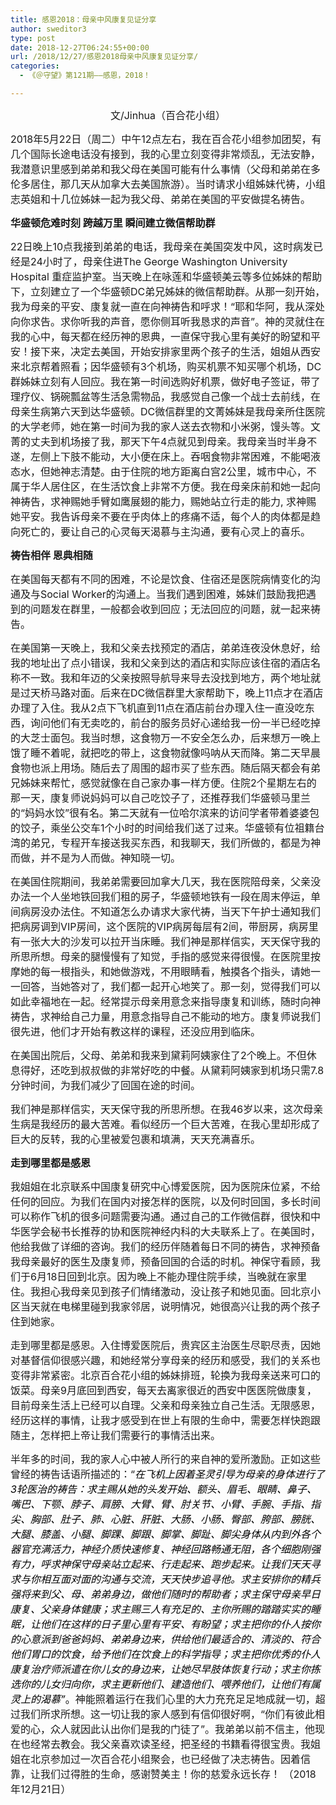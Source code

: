 ```yaml
---
title: 感恩2018：母亲中风康复见证分享
author: sweditor3
type: post
date: 2018-12-27T06:24:55+00:00
url: /2018/12/27/感恩2018母亲中风康复见证分享/
categories:
  - 《＠守望》第121期——感恩，2018！

---
```

<p style="text-align: center;">
  <span style="font-size: 12pt;">文/Jinhua（百合花小组）</span>
</p>

<span style="font-size: 12pt;">2018年5月22日（周二）中午12点左右，我在百合花小组参加团契，有几个国际长途电话没有接到，我的心里立刻变得非常烦乱，无法安静，我潜意识里感到弟弟和我父母在美国可能有什么事情（父母和弟弟在多伦多居住，那几天从加拿大去美国旅游）。当时请求小组姊妹代祷，小组志英姐和十几位姊妹一起为我父母、弟弟在美国的平安做提名祷告。</span>

**<span style="font-size: 12pt;">华盛顿危难时刻 跨越万里 瞬间建立微信帮助群</span>**

<span style="font-size: 12pt;">22日晚上10点我接到弟弟的电话，我母亲在美国突发中风，这时病发已经是24小时了，母亲住进The George Washington University Hospital 重症监护室。当天晚上在咏莲和华盛顿美云等多位姊妹的帮助下，立刻建立了一个华盛顿DC弟兄姊妹的微信帮助群。从那一刻开始，我为母亲的平安、康复就一直在向神祷告和呼求！“耶和华阿，我从深处向你求告。求你听我的声音，愿你侧耳听我恳求的声音”。神的灵就住在我的心中，每天都在经历神的恩典，一直保守我心里有美好的盼望和平安！接下来，决定去美国，开始安排家里两个孩子的生活，姐姐从西安来北京帮着照看；因华盛顿有3个机场，购买机票不知买哪个机场，DC群姊妹立刻有人回应。我在第一时间选购好机票，做好电子签证，带了理疗仪、锅碗瓢盆等生活急需物品，我感觉自己像一个战士去前线，在母亲生病第六天到达华盛顿。DC微信群里的文菁姊妹是我母亲所住医院的大学老师，她在第一时间为我的家人送去衣物和小米粥，馒头等。文菁的丈夫到机场接了我，那天下午4点就见到母亲。我母亲当时半身不遂，左侧上下肢不能动，大小便在床上。吞咽食物非常困难，不能喝液态水，但她神志清楚。由于住院的地方距离白宫2公里，城市中心，不属于华人居住区，在生活饮食上非常不方便。我在母亲床前和她一起向神祷告，求神赐她手臂如鹰展翅的能力，赐她站立行走的能力, 求神赐她平安。我告诉母亲不要在乎肉体上的疼痛不适，每个人的肉体都是趋向死亡的，要让自己的心灵每天渴慕与主沟通，要有心灵上的喜乐。</span>

**<span style="font-size: 12pt;">祷告相伴 恩典相随</span>**

<span style="font-size: 12pt;">在美国每天都有不同的困难，不论是饮食、住宿还是医院病情变化的沟通及与Social Worker的沟通上。当我们遇到困难，姊妹们鼓励我把遇到的问题发在群里，一般都会收到回应；无法回应的问题，就一起来祷告。</span>

<span style="font-size: 12pt;">在美国第一天晚上，我和父亲去找预定的酒店，弟弟连夜没休息好，给我的地址出了点小错误，我和父亲到达的酒店和实际应该住宿的酒店名称不一致。我和年迈的父亲按照导航导来导去没找到地方，两个地址就是过天桥马路对面。后来在DC微信群里大家帮助下，晚上11点才在酒店办理了入住。我从2点下飞机直到11点在酒店前台办理入住一直没吃东西，询问他们有无卖吃的，前台的服务员好心递给我一份一半已经吃掉的大芝士面包。我当时想，这食物万一不安全怎么办，后来想万一晚上饿了睡不着呢，就把吃的带上，这食物就像吗呐从天而降。第二天早晨食物也派上用场。随后去了周围的超市买了些东西。随后隔天都会有弟兄姊妹来帮忙，感觉就像在自己家办事一样方便。住院2个星期左右的那一天，康复师说妈妈可以自己吃饺子了，还推荐我们华盛顿马里兰的“妈妈水饺”很有名。第二天就有一位哈尔滨来的访问学者带着婆婆包的饺子，乘坐公交车1个小时的时间给我们送了过来。华盛顿有位祖籍台湾的弟兄，专程开车接送我买东西，和我聊天，我们所做的，都是为神而做，并不是为人而做。神知晓一切。</span>

<span style="font-size: 12pt;">在美国住院期间，我弟弟需要回加拿大几天，我在医院陪母亲，父亲没办法一个人坐地铁回我们租的房子，华盛顿地铁有一段在周末停运，单间病房没办法住。不知道怎么办请求大家代祷，当天下午护士通知我们把病房调到VIP房间，这个医院的VIP病房每层有2间，带厨房，病房里有一张大大的沙发可以拉开当床睡。我们神是那样信实，天天保守我的所思所想。母亲的腿慢慢有了知觉，手指的感觉来得很慢。在医院里按摩她的每一根指头，和她做游戏，不用眼睛看，触摸各个指头，请她一一回答，当她答对了，我们都一起开心地笑了。那一刻，觉得我们可以如此幸福地在一起。经常提示母亲用意念来指导康复和训练，随时向神祷告，求神给自己力量，用意念指导自己不能动的地方。康复师说我们很先进，他们才开始有教这样的课程，还没应用到临床。</span>

<span style="font-size: 12pt;">在美国出院后，父母、弟弟和我来到黛莉阿姨家住了2个晚上。不但休息得好，还吃到叔叔做的非常好吃的中餐。从黛莉阿姨家到机场只需7.8分钟时间，为我们减少了回国在途的时间。</span>

<span style="font-size: 12pt;">我们神是那样信实，天天保守我的所思所想。在我46岁以来，这次母亲生病是我经历的最大苦难。看似经历一个巨大苦难，在我心里却形成了巨大的反转，我的心里被爱包裹和填满，天天充满喜乐。</span>

**<span style="font-size: 12pt;">走到哪里都是感恩</span>**

<span style="font-size: 12pt;">我姐姐在北京联系中国康复研究中心博爱医院，因为医院床位紧，不给任何的回应。为我们在国内对接怎样的医院，以及何时回国，多长时间可以称作飞机的很多问题需要沟通。通过自己的工作微信群，很快和中华医学会秘书长推荐的协和医院神经内科的大夫联系上了。在美国时，他给我做了详细的咨询。我们的经历伴随着每日不同的祷告，求神预备我母亲最好的医生及康复师，预备回国的合适的时机。神保守看顾，我们于6月18日回到北京。因为晚上不能办理住院手续，当晚就在家里住。我担心我母亲见到孩子们情绪激动，没让孩子和她见面。回北京小区当天就在电梯里碰到我家邻居，说明情况，她很高兴让我的两个孩子住到她家。</span>

<span style="font-size: 12pt;">走到哪里都是感恩。入住博爱医院后，贵宾区主治医生尽职尽责，因她对基督信仰很感兴趣，和她经常分享母亲的经历和感受，我们的关系也变得非常紧密。北京百合花小组的姊妹排班，轮换为我母亲送来可口的饭菜。母亲9月底回到西安，每天去离家很近的西安中医医院做康复，目前母亲生活上已经可以自理。父亲和母亲独立自己生活。无限感恩，经历这样的事情，让我才感受到在世上有限的生命中，需要怎样快跑跟随主，怎样把上帝让我们需要行的事情活出来。</span>

<span style="font-size: 12pt;">半年多的时间，我的家人心中被人所行的来自神的爱所激励。正如这些曾经的祷告话语所描述的：“<span style="color: #000000;"><em>在飞机上因着圣灵引导为母亲的身体进行了3轮医治的祷告：求主赐从她的头发开始、额头、眉毛、眼睛、鼻子、嘴巴、下颚、脖子、肩膀、大臂、臂、肘关节、小臂、手腕、手指、指尖、胸部、肚子、肺、心脏、肝脏、大肠、小肠、臀部、胯部、膀胱、大腿、膝盖、小腿、脚踝、脚跟、脚掌、脚趾、脚尖身体从内到外各个器官充满活力，神经介质快速修复、神经回路畅通无阻，各个细胞刚强有力，呼求神保守母亲站立起来、行走起来、跑步起来。让我们天天寻求与你相互面对面的沟通与交流，天天快步追寻他。求主安排你的精兵强将来到父、母、弟弟身边，做他们随时的帮助者；求主保守母亲早日康复、父亲身体健康；求主赐三人有充足的、主你所赐的踏踏实实的睡眠，让他们在这样的日子里心里有平安、有盼望；求主把你的仆人按你的心意派到爸爸妈妈、弟弟身边来，供给他们最适合的、清淡的、符合他们胃口的饮食，给予他们在饮食上的科学指导；求主把你优秀的仆人康复治疗师派遣在你儿女的身边来，让她尽早肢体恢复行动；求主你拣选你的儿女归向你，求主更新他们、建造他们、喂养他们，让他们有属灵上的渴慕”</em>。</span>神能照着运行在我们心里的大力充充足足地成就一切，超过我们所求所想。这一切让我的家人感到有信仰很好啊，“你们有彼此相爱的心，众人就因此认出你们是我的门徒了”。我弟弟以前不信主，他现在也经常去教会。我父亲喜欢读圣经，把圣经的书籍看得很宝贵。我姐姐在北京参加过一次百合花小组聚会，也已经做了决志祷告。因着信靠，让我们过得胜的生命，感谢赞美主！你的慈爱永远长存！ （2018年12月21日）</span>

&nbsp;
